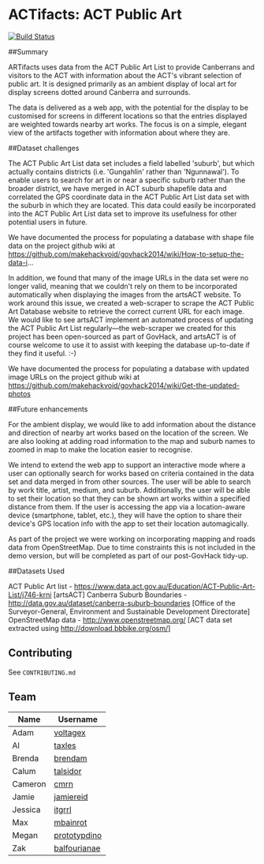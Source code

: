 ACTifacts: ACT Public Art
===========
[![Build Status](https://travis-ci.org/makehackvoid/govhack2014.svg?branch=master)](https://travis-ci.org/makehackvoid/govhack2014)

##Summary

ARTifacts uses data from the ACT Public Art List to provide Canberrans and visitors to the ACT with information about the ACT's vibrant selection of public art. It is designed primarily as an ambient display of local art for display screens dotted around Canberra and surrounds.

The data is delivered as a web app, with the potential for the display to be customised for screens in different locations so that the entries displayed are weighted towards nearby art works. The focus is on a simple, elegant view of the artifacts together with information about where they are.

##Dataset challenges

The ACT Public Art List data set includes a field labelled 'suburb', but which actually contains districts (i.e. 'Gungahlin' rather than 'Ngunnawal'). To enable users to search for art in or near a specific suburb rather than the broader district, we have merged in ACT suburb shapefile data and correlated the GPS coordinate data in the ACT Public Art List data set with the suburb in which they are located. This data could easily be incorporated into the ACT Public Art List data set to improve its usefulness for other potential users in future.

We have documented the process for populating a database with shape file data on the project github wiki at https://github.com/makehackvoid/govhack2014/wiki/How-to-setup-the-data-i...

In addition, we found that many of the image URLs in the data set were no longer valid, meaning that we couldn't rely on them to be incorporated automatically when displaying the images from the artsACT website. To work around this issue, we created a web-scraper to scrape the ACT Public Art Database website to retrieve the correct current URL for each image. We would like to see artsACT implement an automated process of updating the ACT Public Art List regularly—the web-scraper we created for this project has been open-sourced as part of GovHack, and artsACT is of course welcome to use it to assist with keeping the database up-to-date if they find it useful. :-)

We have documented the process for populating a database with updated image URLs on the project github wiki at https://github.com/makehackvoid/govhack2014/wiki/Get-the-updated-photos

##Future enhancements

For the ambient display, we would like to add information about the distance and direction of nearby art works based on the location of the screen. We are also looking at adding road information to the map and suburb names to zoomed in map to make the location easier to recognise.

We intend to extend the web app to support an interactive mode where a user can optionally search for works based on criteria contained in the data set and data merged in from other sources. The user will be able to search by work title, artist, medium, and suburb. Additionally, the user will be able to set their location so that they can be shown art works within a specified distance from them. If the user is accessing the app via a location-aware device (smartphone, tablet, etc.), they will have the option to share their device's GPS location info with the app to set their location automagically.

As part of the project we were working on incorporating mapping and roads data from OpenStreetMap. Due to time constraints this is not included in the demo version, but will be completed as part of our post-GovHack tidy-up.

##Datasets Used

ACT Public Art list - https://www.data.act.gov.au/Education/ACT-Public-Art-List/j746-krni [artsACT] Canberra Suburb Boundaries - http://data.gov.au/dataset/canberra-suburb-boundaries [Office of the Surveyor-General, Environment and Sustainable Development Directorate] OpenStreetMap data - http://www.openstreetmap.org/ [ACT data set extracted using http://download.bbbike.org/osm/]

Contributing
------------
See `CONTRIBUTING.md`

Team
----
Name    | Username
------- | ------------------------------------------
Adam    | [voltagex](//github.com/voltagex)
Al      | [taxles](//github.com/taxles)
Brenda  | [brendam](//github.com/brendam)
Calum   | [talsidor](//github.com/talsidor)
Cameron | [cmrn](//github.com/cmrn)
Jamie   | [jamiereid](//github.com/jamiereid)
Jessica | [itgrrl](//github.com/itgrrl)
Max     | [mbainrot](//github.com/mbainrot)
Megan   | [prototypdino](//github.com/prototypedino)
Zak     | [balfourianae](//github.com/balfourianae)
